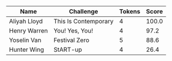 Name | Challenge | Tokens | Score
--- | --- | --- | ---
Aliyah Lloyd | This Is Contemporary | 4 | 100.0
Henry Warren | You! Yes, You! | 4 | 97.2
Yoselin Van | Festival Zero | 5 | 88.6
Hunter Wing | StART-up | 4 | 26.4
